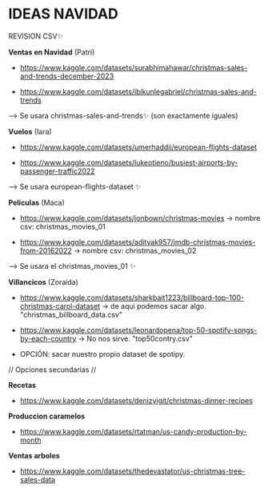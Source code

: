 # IDEAS NAVIDAD

REVISION CSV✨

**Ventas en Navidad** (Patri)

- https://www.kaggle.com/datasets/surabhimahawar/christmas-sales-and-trends-december-2023

- https://www.kaggle.com/datasets/ibikunlegabriel/christmas-sales-and-trends

--> Se usara christmas-sales-and-trends✨ (son exactamente iguales)

**Vuelos** (Iara)

- https://www.kaggle.com/datasets/umerhaddii/european-flights-dataset

- https://www.kaggle.com/datasets/lukeotieno/busiest-airports-by-passenger-traffic2022

--> Se usara european-flights-dataset ✨

**Peliculas** (Maca)

- https://www.kaggle.com/datasets/jonbown/christmas-movies -> nombre csv: christmas_movies_01

- https://www.kaggle.com/datasets/adityak957/imdb-christmas-movies-from-20162022 -> nombre csv: christmas_movies_02

--> Se usara el christmas_movies_01 ✨

**Villancicos** (Zoraida)

- https://www.kaggle.com/datasets/sharkbait1223/billboard-top-100-christmas-carol-dataset -> de aqui podemos sacar algo. "christmas_billboard_data.csv"

- https://www.kaggle.com/datasets/leonardopena/top-50-spotify-songs-by-each-country -> No nos sirve. "top50contry.csv"

- OPCIÓN: sacar nuestro propio dataset de spotipy.


// Opciones secundarias //

**Recetas**

- https://www.kaggle.com/datasets/denizyigit/christmas-dinner-recipes

**Produccion caramelos**

- https://www.kaggle.com/datasets/rtatman/us-candy-production-by-month

**Ventas arboles**

- https://www.kaggle.com/datasets/thedevastator/us-christmas-tree-sales-data
